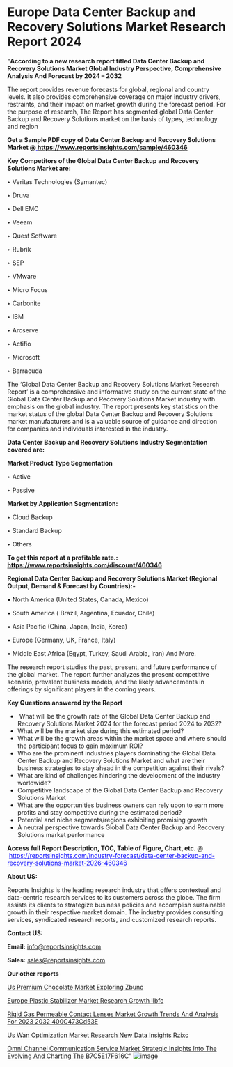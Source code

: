 # Europe Data Center Backup and Recovery Solutions Market Research Report 2024

 "<strong>According to a new research report titled Data Center Backup and Recovery Solutions Market Global Industry Perspective, Comprehensive Analysis And Forecast by 2024 – 2032</strong>

The report provides revenue forecasts for global, regional and country levels. It also provides comprehensive coverage on major industry drivers, restraints, and their impact on market growth during the forecast period. For the purpose of research, The Report has segmented global Data Center Backup and Recovery Solutions market on the basis of types, technology and region

<strong>Get a Sample PDF copy of Data Center Backup and Recovery Solutions Market </strong><strong>@<a href=https://www.reportsinsights.com/sample/460346 style=color:#0000ff;> https://www.reportsinsights.com/sample/460346</a></strong></font>

<strong>Key Competitors of the Global Data Center Backup and Recovery Solutions Market are:</strong>

‣ Veritas Technologies (Symantec)

‣ Druva

‣ Dell EMC

‣ Veeam

‣ Quest Software

‣ Rubrik

‣ SEP

‣ VMware

‣ Micro Focus

‣ Carbonite

‣ IBM

‣ Arcserve

‣ Actifio

‣ Microsoft

‣ Barracuda

The ‘Global Data Center Backup and Recovery Solutions Market Research Report’ is a comprehensive and informative study on the current state of the Global Data Center Backup and Recovery Solutions Market industry with emphasis on the global industry. The report presents key statistics on the market status of the global Data Center Backup and Recovery Solutions market manufacturers and is a valuable source of guidance and direction for companies and individuals interested in the industry.

<strong>Data Center Backup and Recovery Solutions Industry Segmentation covered are:</strong>

<strong>Market Product Type Segmentation</strong>

‣ Active

‣ Passive

<strong>Market by Application Segmentation:</strong>

‣ Cloud Backup

‣ Standard Backup

‣ Others

<strong>To get this report at a profitable rate.: <a href=https://www.reportsinsights.com/discount/460346 style=color:#0000ff;>https://www.reportsinsights.com/discount/460346</a></strong></font>

<strong>Regional Data Center Backup and Recovery Solutions Market (Regional Output, Demand &amp; Forecast by Countries):-</strong>

• North America (United States, Canada, Mexico)

• South America ( Brazil, Argentina, Ecuador, Chile)

• Asia Pacific (China, Japan, India, Korea)

• Europe (Germany, UK, France, Italy)

• Middle East Africa (Egypt, Turkey, Saudi Arabia, Iran) And More.

The research report studies the past, present, and future performance of the global market. The report further analyzes the present competitive scenario, prevalent business models, and the likely advancements in offerings by significant players in the coming years.

<strong>Key Questions answered by the Report</strong>
<ul>
  <li> What will be the growth rate of the Global Data Center Backup and Recovery Solutions Market 2024 for the forecast period 2024 to 2032?</li>
  <li>What will be the market size during this estimated period?</li>
  <li>What will be the growth areas within the market space and where should the participant focus to gain maximum ROI?</li>
  <li>Who are the prominent industries players dominating the Global Data Center Backup and Recovery Solutions Market and what are their business strategies to stay ahead in the competition against their rivals?</li>
  <li>What are kind of challenges hindering the development of the industry worldwide?</li>
  <li>Competitive landscape of the Global Data Center Backup and Recovery Solutions Market</li>
  <li>What are the opportunities business owners can rely upon to earn more profits and stay competitive during the estimated period?</li>
  <li>Potential and niche segments/regions exhibiting promising growth</li>
  <li>A neutral perspective towards Global Data Center Backup and Recovery Solutions market performance</li>
</ul>
<strong>Access full Report Description, TOC, Table of Figure, Chart, etc. </strong>@  <a href=https://reportsinsights.com/industry-forecast/data-center-backup-and-recovery-solutions-market-2026-460346 style=color:#0000ff;>https://reportsinsights.com/industry-forecast/data-center-backup-and-recovery-solutions-market-2026-460346</a></font>

<strong><strong>About US</strong>:</strong>

Reports Insights is the leading research industry that offers contextual and data-centric research services to its customers across the globe. The firm assists its clients to strategize business policies and accomplish sustainable growth in their respective market domain. The industry provides consulting services, syndicated research reports, and customized research reports.

<strong>Contact US:</strong>

<p class=""""><b>Email:</b> <a href=mailto:info@reportsinsights.com>info@reportsinsights.com</a></p>
<p class=""""><b>Sales:</b> <a href=mailto:sales@reportsinsights.com>sales@reportsinsights.com</a></p>

<strong>Our other reports</strong>

<a href=https://www.linkedin.com/pulse/us-premium-chocolate-market-exploring-zbunc/>Us Premium Chocolate Market Exploring Zbunc</a>

<a href=https://www.linkedin.com/pulse/europe-plastic-stabilizer-market-research-growth-ilbfc/>Europe Plastic Stabilizer Market Research Growth Ilbfc</a>

<a href=https://medium.com/@anuragakarte041/rigid-gas-permeable-contact-lenses-market-growth-trends-and-analysis-for-2023-2032-400c473cd53e>Rigid Gas Permeable Contact Lenses Market Growth Trends And Analysis For 2023 2032 400C473Cd53E</a>

<a href=https://www.linkedin.com/pulse/us-wan-optimization-market-research-new-data-insights-rzixc/>Us Wan Optimization Market Research New Data Insights Rzixc</a>

<a href=https://medium.com/@sakshideshmukh994/omni-channel-communication-service-market-strategic-insights-into-the-evolving-and-charting-the-b7c5e17f616c>Omni Channel Communication Service Market Strategic Insights Into The Evolving And Charting The B7C5E17F616C</a>"
![image](https://github.com/daminid12/RImarketresearch/assets/158430485/8b4230f4-32a5-4718-ba10-2db6c48e7ded)
